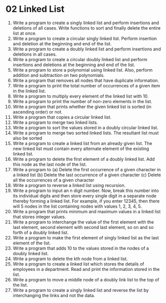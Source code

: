# 02 Linked List

1. Write a program to create a singly linked list and perform insertions and deletions of
   all cases. Write functions to sort and finally delete the entire list at once.
2. Write a program to create a circular singly linked list. Perform insertion and deletion at
   the beginning and end of the list.
3. Write a program to create a doubly linked list and perform insertions and deletions in
   all cases.
4. Write a program to create a circular doubly linked list and perform insertions and
   deletions at the beginning and end of the list.
5. Write a program to store a polynomial using linked list. Also, perform addition and
   subtraction on two polynomials.
6. Write a program that removes all nodes that have duplicate information.
7. Write a program to print the total number of occurrences of a given item in the linked
   list.
8. Write a program to multiply every element of the linked list with 10.
9. Write a program to print the number of non-zero elements in the list.
10. Write a program that prints whether the given linked list is sorted (in ascending order)
    or not.
11. Write a program that copies a circular linked list.
12. Write a program to merge two linked lists.
13. Write a program to sort the values stored in a doubly circular linked list.
14. Write a program to merge two sorted linked lists. The resultant list must also be sorted
15. Write a program to create a linked list from an already given list. The new linked list
    must contain every alternate element of the existing linked list.
16. Write a program to delete the first element of a doubly linked list. Add this node as the
    last node of the list.
17. Write a program to
    (a) Delete the first occurrence of a given character in a linked list
    (b) Delete the last occurrence of a given character
    (c) Delete all the occurrences of a given character
18. Write a program to reverse a linked list using recursion.
19. Write a program to input an n digit number. Now, break this number into its individual
    digits and then store every single digit in a separate node thereby forming a linked list.
    For example, if you enter 12345, then there will 5 nodes in the list containing nodes
    with values 1, 2, 3, 4, 5.
20. Write a program that prints minimum and maximum values in a linked list that stores
    integer values.
21. Write a program to interchange the value of the first element with the last element,
    second element with second last element, so on and so forth of a doubly linked list.
22. Write a program to make the first element of singly linked list as the last element of the
    list.
23. Write a program that adds 10 to the values stored in the nodes of a doubly linked list.
24. Write a program to delete the kth node from a linked list.
25. Write a program to create a linked list which stores the details of employees in a department. Read and print the information stored in the list.
26. Write a program to move a middle node of a doubly link list to the top of the list.
27. Write a program to create a singly linked list and reverse the list by interchanging the links and not the data.
